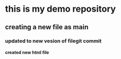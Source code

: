 
# this is my demo repository 

 ## creating a new file as main

### updated to new vesion of filegit commit

#### created new html file 